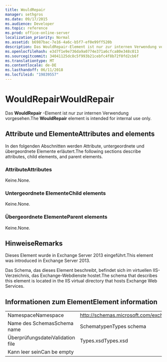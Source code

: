 ```yaml
---
title: WouldRepair
manager: sethgros
ms.date: 09/17/2015
ms.audience: Developer
ms.topic: reference
ms.prod: office-online-server
localization_priority: Normal
ms.assetid: b6987bac-7e16-4a6c-b5f7-ef0e99ff520b
description: Das WouldRepair-Element ist nur zur internen Verwendung vorgesehen.
ms.openlocfilehash: e3d7f1e9e736da9a0774e371a6cfca80e348c013
ms.sourcegitcommit: 34041125dc8c5f993b21cebfc4f8b72f0fd2cb6f
ms.translationtype: MT
ms.contentlocale: de-DE
ms.lasthandoff: 06/11/2018
ms.locfileid: "19839557"
---
```

# <a name="wouldrepair"></a><span data-ttu-id="7756c-103">WouldRepair</span><span class="sxs-lookup"><span data-stu-id="7756c-103">WouldRepair</span></span>

<span data-ttu-id="7756c-104">Das **WouldRepair** -Element ist nur zur internen Verwendung vorgesehen.</span><span class="sxs-lookup"><span data-stu-id="7756c-104">The **WouldRepair** element is intended for internal use only.</span></span> 

## <a name="attributes-and-elements"></a><span data-ttu-id="7756c-105">Attribute und Elemente</span><span class="sxs-lookup"><span data-stu-id="7756c-105">Attributes and elements</span></span>

<span data-ttu-id="7756c-106">In den folgenden Abschnitten werden Attribute, untergeordnete und übergeordnete Elemente erläutert.</span><span class="sxs-lookup"><span data-stu-id="7756c-106">The following sections describe attributes, child elements, and parent elements.</span></span>
  
### <a name="attributes"></a><span data-ttu-id="7756c-107">Attribute</span><span class="sxs-lookup"><span data-stu-id="7756c-107">Attributes</span></span>

<span data-ttu-id="7756c-108">Keine.</span><span class="sxs-lookup"><span data-stu-id="7756c-108">None.</span></span>
  
### <a name="child-elements"></a><span data-ttu-id="7756c-109">Untergeordnete Elemente</span><span class="sxs-lookup"><span data-stu-id="7756c-109">Child elements</span></span>

<span data-ttu-id="7756c-110">Keine.</span><span class="sxs-lookup"><span data-stu-id="7756c-110">None.</span></span>
  
### <a name="parent-elements"></a><span data-ttu-id="7756c-111">Übergeordnete Elemente</span><span class="sxs-lookup"><span data-stu-id="7756c-111">Parent elements</span></span>

<span data-ttu-id="7756c-112">Keine.</span><span class="sxs-lookup"><span data-stu-id="7756c-112">None.</span></span>
  
## <a name="remarks"></a><span data-ttu-id="7756c-113">Hinweise</span><span class="sxs-lookup"><span data-stu-id="7756c-113">Remarks</span></span>

<span data-ttu-id="7756c-114">Dieses Element wurde in Exchange Server 2013 eingeführt.</span><span class="sxs-lookup"><span data-stu-id="7756c-114">This element was introduced in Exchange Server 2013.</span></span>
  
<span data-ttu-id="7756c-115">Das Schema, das dieses Element beschreibt, befindet sich im virtuellen IIS-Verzeichnis, das Exchange-Webdienste hostet.</span><span class="sxs-lookup"><span data-stu-id="7756c-115">The schema that describes this element is located in the IIS virtual directory that hosts Exchange Web Services.</span></span>
  
## <a name="element-information"></a><span data-ttu-id="7756c-116">Informationen zum Element</span><span class="sxs-lookup"><span data-stu-id="7756c-116">Element information</span></span>

|||
|:-----|:-----|
|<span data-ttu-id="7756c-117">Namespace</span><span class="sxs-lookup"><span data-stu-id="7756c-117">Namespace</span></span>  <br/> |http://schemas.microsoft.com/exchange/services/2006/types  <br/> |
|<span data-ttu-id="7756c-118">Name des Schemas</span><span class="sxs-lookup"><span data-stu-id="7756c-118">Schema name</span></span>  <br/> |<span data-ttu-id="7756c-119">Schematypen</span><span class="sxs-lookup"><span data-stu-id="7756c-119">Types schema</span></span>  <br/> |
|<span data-ttu-id="7756c-120">Überprüfungsdatei</span><span class="sxs-lookup"><span data-stu-id="7756c-120">Validation file</span></span>  <br/> |<span data-ttu-id="7756c-121">Types.xsd</span><span class="sxs-lookup"><span data-stu-id="7756c-121">Types.xsd</span></span>  <br/> |
|<span data-ttu-id="7756c-122">Kann leer sein</span><span class="sxs-lookup"><span data-stu-id="7756c-122">Can be empty</span></span>  <br/> ||
   

